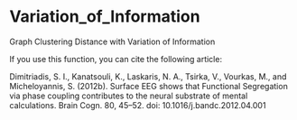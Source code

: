 # Variation_of_Information
Graph Clustering Distance with Variation of Information


If you use this function, you can cite the following article:

Dimitriadis, S. I., Kanatsouli, K., Laskaris, N. A., Tsirka, V., Vourkas, M., and Micheloyannis, S. (2012b). Surface EEG shows that Functional Segregation via phase coupling contributes to the neural substrate of mental calculations. Brain Cogn. 80, 45–52. doi: 10.1016/j.bandc.2012.04.001
